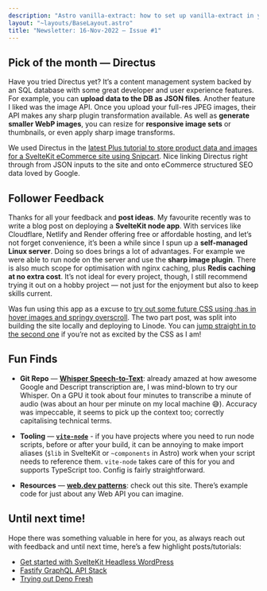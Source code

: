 ```yaml
---
description: "Astro vanilla-extract: how to set up vanilla-extract in your Astro project for zero runtime overhead styling, theming, contracts and more."
layout: "~layouts/BaseLayout.astro"
title: "Newsletter: 16-Nov-2022 — Issue #1"
---
```


## Pick of the month &mdash; Directus

Have you tried Directus yet? It’s a content management system backed by an SQL database with some great developer and user experience features. For example, you can **upload data to the DB as JSON files**. Another feature I liked was the image API. Once you upload your full-res JPEG images, their API makes any sharp plugin transformation available. As well as **generate smaller WebP images**, you can resize for **responsive image sets** or thumbnails, or even apply sharp image transforms.

We used Directus in the [latest Plus tutorial to store product data and images for a SvelteKit eCommerce site using Snipcart](https://plus.rodneylab.com/tutorials/svelte-ecommerce-site). Nice linking Directus right through from JSON inputs to the site and onto eCommerce structured SEO data loved by Google.

## Follower Feedback

Thanks for all your feedback and **post ideas**. My favourite recently was to write a blog post on deploying a **SvelteKit node app**. With services like Cloudflare, Netlify and Render offering free or affordable hosting, and let’s not forget convenience, it’s been a while since I spun up a **self-managed Linux server**. Doing so does brings a lot of advantages. For example we were able to run node on the server and use the **sharp image plugin**. There is also much scope for optimisation with nginx caching, plus **Redis caching at no extra cost**. It’s not ideal for every project, though, I still recommend trying it out on a hobby project — not just for the enjoyment but also to keep skills current.

Was fun using this app as a excuse to [try out some future CSS using :has in hover images and springy overscroll](https://rodneylab.com/svelte-css-image-slider/). The two part post, was split into building the site locally and deploying to Linode. You can [jump straight in to the second one](https://rodneylab.com/sveltekit-node-app-deploy/) if you’re not as excited by the CSS as I am!

## Fun Finds

- **Git Repo** — [**Whisper Speech-to-Text**](https://github.com/openai/whisper): already amazed at how awesome Google and Descript transcription are, I was mind-blown to try our Whisper. On a GPU it took about four minutes to transcribe a minute of audio (was about an hour per minute on my local machine 😅). Accuracy was impeccable, it seems to pick up the context too; correctly capitalising technical terms.

- **Tooling** — [**`vite-node`**](https://www.npmjs.com/package/vite-node) - if you have projects where you need to run node scripts, before or after your build, it can be annoying to make import aliases (`$lib` in SvelteKit or `~components` in Astro) work when your script needs to reference them. `vite-node` takes care of this for you and supports TypeScript too. Config is fairly straightforward.
- **Resources** — [**web.dev patterns**](https://web.dev/patterns/): check out this site. There’s example code for just about any Web API you can imagine.

## Until next time!

Hope there was something valuable in here for you, as always reach out with feedback and until next time, here’s a few highlight posts/tutorials:

- [Get started with SvelteKit Headless WordPress](https://plus.rodneylab.com/tutorials/get-started-sveltekit-headless-wordpress)
- [Fastify GraphQL API Stack](https://rodneylab.com/fastify-graphql-api-stack/)
- [Trying out Deno Fresh](https://rodneylab.com/trying-out-deno-fresh/)
